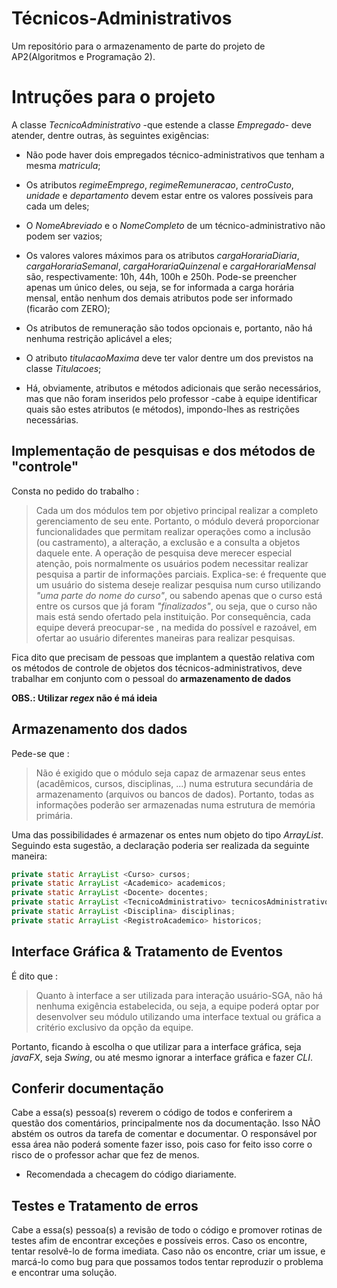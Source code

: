 # Técnicos-Administrativos
Um repositório para o armazenamento de parte do projeto de AP2(Algoritmos e Programação 2).

# Intruções para o projeto
A classe *TecnicoAdministrativo* -que estende a classe *Empregado*- deve atender, dentre outras, às seguintes exigências:

* Não pode haver dois empregados técnico-administrativos que tenham a mesma
*matricula*;

* Os atributos *regimeEmprego*, *regimeRemuneracao*, *centroCusto*, *unidade* e
*departamento* devem estar entre os valores possíveis para cada um deles;

* O *NomeAbreviado* e o *NomeCompleto* de um técnico-administrativo não podem ser
vazios;

* Os valores valores máximos para os atributos *cargaHorariaDiaria*,
*cargaHorariaSemanal*, *cargaHorariaQuinzenal* e *cargaHorariaMensal* são, respectivamente:
10h, 44h, 100h e 250h. Pode-se preencher apenas um único deles, ou
seja, se for informada a carga horária mensal, então nenhum dos demais atributos
pode ser informado (ficarão com ZERO);

* Os atributos de remuneração são todos opcionais e, portanto, não há nenhuma restrição
aplicável a eles;

* O atributo *titulacaoMaxima* deve ter valor dentre um dos previstos na classe
*Titulacoes*;

* Há, obviamente, atributos e métodos adicionais que serão necessários, mas que não
foram inseridos pelo professor -cabe à equipe identificar quais são estes atributos
(e métodos), impondo-lhes as restrições necessárias.

## Implementação de **pesquisas** e dos métodos de **"controle"**
Consta no pedido do trabalho :

> Cada um dos módulos tem por objetivo principal realizar a completo
> gerenciamento de seu ente. Portanto, o módulo deverá proporcionar funcionalidades que
> permitam realizar operações como a inclusão (ou castramento), a alteração, a exclusão e a
> consulta a objetos daquele ente.
> A operação de pesquisa deve merecer especial atenção, pois normalmente os usuários
> podem necessitar realizar pesquisa a partir de informações parciais. Explica-se: é frequente que
> um usuário do sistema deseje realizar pesquisa num curso utilizando _"uma parte do nome do
> curso"_, ou sabendo apenas que o curso está entre os cursos que já foram _"finalizados"_, ou seja,
> que o curso não mais está sendo ofertado pela instituição.
> Por consequência, cada equipe deverá preocupar-se , na medida do possível e razoável, em
> ofertar ao usuário diferentes maneiras para realizar pesquisas.

Fica dito que precisam de pessoas que implantem a questão relativa com os métodos de controle de objetos dos técnicos-administrativos, deve trabalhar em conjunto com o pessoal do **armazenamento de dados**

**OBS.: Utilizar _regex_ não é má ideia**

## Armazenamento dos dados
Pede-se que : 
> Não é exigido que o módulo seja capaz de armazenar seus entes (acadêmicos,
> cursos, disciplinas, ...) numa estrutura secundária de armazenamento (arquivos ou
> bancos de dados). Portanto, todas as informações poderão ser armazenadas numa estrutura de
> memória primária.

Uma das possibilidades é armazenar os entes num objeto do tipo _ArrayList_. Seguindo esta
sugestão, a declaração poderia ser realizada da seguinte maneira:

```java
private static ArrayList <Curso> cursos;
private static ArrayList <Academico> academicos;
private static ArrayList <Docente> docentes;
private static ArrayList <TecnicoAdministrativo> tecnicosAdministrativos;
private static ArrayList <Disciplina> disciplinas;
private static ArrayList <RegistroAcademico> historicos;
```
## Interface Gráfica & Tratamento de Eventos
É dito que :
> Quanto à interface a ser utilizada para interação usuário-SGA, não há nenhuma exigência
> estabelecida, ou seja, a equipe poderá optar por desenvolver seu módulo utilizando uma interface
> textual ou gráfica a critério exclusivo da opção da equipe.

Portanto, ficando à escolha o que utilizar para a interface gráfica, seja _javaFX_, seja _Swing_, ou até mesmo ignorar a interface gráfica e fazer _CLI_.

## Conferir documentação
Cabe a essa(s) pessoa(s) reverem o código de todos e conferirem a questão dos comentários, principalmente nos da documentação. Isso NÃO abstém os outros da tarefa de comentar e documentar. O responsável por essa área não poderá somente fazer isso, pois caso for feito isso corre o risco de o professor achar que fez de menos.

* Recomendada a checagem do código diariamente.

## Testes e Tratamento de erros
Cabe a essa(s) pessoa(s) a revisão de todo o código e promover rotinas de testes afim de encontrar exceções e possíveis erros. Caso os encontre, tentar resolvê-lo de forma imediata. Caso não os encontre, criar um issue, e marcá-lo como bug para que possamos todos tentar reproduzir o problema e encontrar uma solução.
